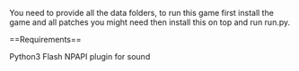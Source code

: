 You need to provide all the data folders, to run this game first install the game and all patches you might need then install this on top and run run.py.

==Requirements==

Python3
Flash NPAPI plugin for sound

